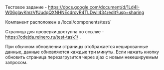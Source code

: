Тестовое задание - https://docs.google.com/document/d/1Ld4I-W06glavKmzVfUudqQXNHNEcdrcvR4TLDwll434/edit?usp=sharing 

Компанент расположен в /local/components/test/

Страница для проверки доступна по ссылке - https://odejda.reinero.ru/test-task1/ .

При обычном обновлении страницы отображается кешированные данные, данные обновляются каждые три минуты. 
Если нажать кнопку обновить страница перезагрузится через ajax с новым некешируемым запросом.
